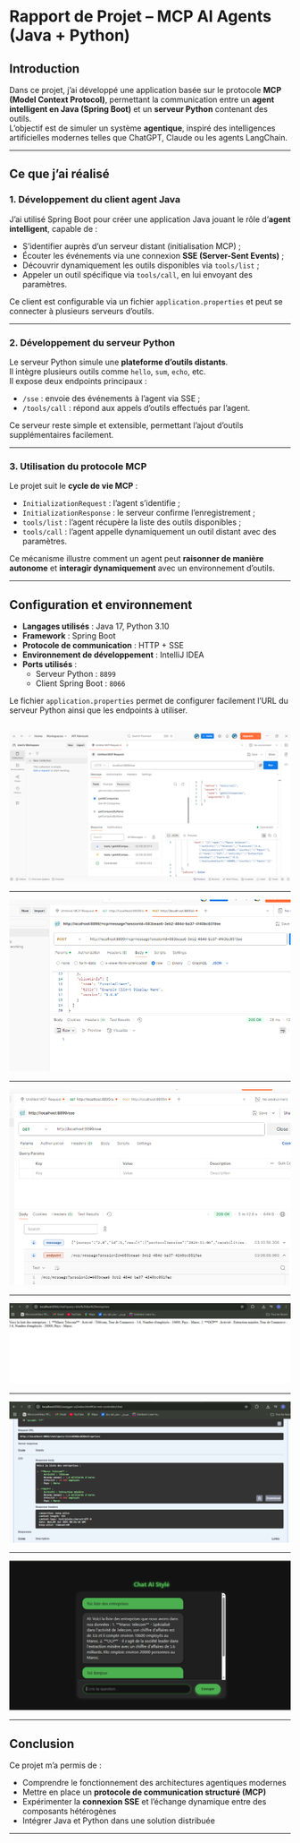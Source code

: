 # Rapport de Projet – MCP AI Agents (Java + Python)

## Introduction

Dans ce projet, j’ai développé une application basée sur le protocole **MCP (Model Context Protocol)**, permettant la communication entre un **agent intelligent en Java (Spring Boot)** et un **serveur Python** contenant des outils.  
L’objectif est de simuler un système **agentique**, inspiré des intelligences artificielles modernes telles que ChatGPT, Claude ou les agents LangChain.

---

## Ce que j’ai réalisé

### 1. Développement du client agent Java

J’ai utilisé Spring Boot pour créer une application Java jouant le rôle d’**agent intelligent**, capable de :

- S’identifier auprès d’un serveur distant (initialisation MCP) ;
- Écouter les événements via une connexion **SSE (Server-Sent Events)** ;
- Découvrir dynamiquement les outils disponibles via `tools/list` ;
- Appeler un outil spécifique via `tools/call`, en lui envoyant des paramètres.

Ce client est configurable via un fichier `application.properties` et peut se connecter à plusieurs serveurs d’outils.

---

### 2. Développement du serveur Python

Le serveur Python simule une **plateforme d’outils distants**.  
Il intègre plusieurs outils comme `hello`, `sum`, `echo`, etc.  
Il expose deux endpoints principaux :

- `/sse` : envoie des événements à l’agent via SSE ;
- `/tools/call` : répond aux appels d’outils effectués par l’agent.

Ce serveur reste simple et extensible, permettant l’ajout d’outils supplémentaires facilement.

---

### 3. Utilisation du protocole MCP

Le projet suit le **cycle de vie MCP** :

- `InitializationRequest` : l’agent s’identifie ;
- `InitializationResponse` : le serveur confirme l’enregistrement ;
- `tools/list` : l’agent récupère la liste des outils disponibles ;
- `tools/call` : l’agent appelle dynamiquement un outil distant avec des paramètres.

Ce mécanisme illustre comment un agent peut **raisonner de manière autonome** et **interagir dynamiquement** avec un environnement d’outils.

---

## Configuration et environnement

- **Langages utilisés** : Java 17, Python 3.10  
- **Framework** : Spring Boot  
- **Protocole de communication** : HTTP + SSE  
- **Environnement de développement** : IntelliJ IDEA  
- **Ports utilisés** :
  - Serveur Python : `8899`
  - Client Spring Boot : `8066`

Le fichier `application.properties` permet de configurer facilement l’URL du serveur Python ainsi que les endpoints à utiliser.

##

![Initialisation](images/sec1.PNG)

---

![Démarrage](images/sec2.PNG)

---

![SSE Connexion](images/sec3.PNG)

---

![Liste des outils](images/sec4.PNG)

---


![Appel outil](images/sec5.PNG)

---


![Résultat](images/sec6.PNG)

---

## Conclusion

Ce projet m’a permis de :

- Comprendre le fonctionnement des architectures agentiques modernes
- Mettre en place un **protocole de communication structuré (MCP)**
- Expérimenter la **connexion SSE** et l’échange dynamique entre des composants hétérogènes
- Intégrer Java et Python dans une solution distribuée


---
